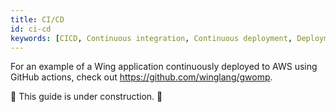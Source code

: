 ```yaml
---
title: CI/CD
id: ci-cd
keywords: [CICD, Continuous integration, Continuous deployment, Deployment, GitHub actions]
---
```


For an example of a Wing application continuously deployed to AWS using GitHub actions, check out https://github.com/winglang/gwomp.

🚧 This guide is under construction. 🚧
